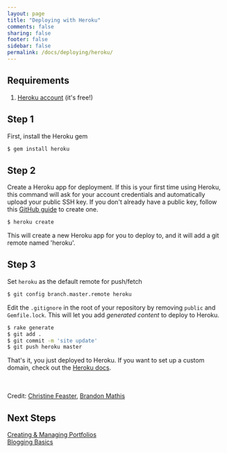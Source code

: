 ```yaml
---
layout: page
title: "Deploying with Heroku"
comments: false
sharing: false
footer: false
sidebar: false
permalink: /docs/deploying/heroku/
---
```

## Requirements 
1. [Heroku account](https://signup.heroku.com/identity) (it's free!)

## Step 1
First, install the Heroku gem

~~~bash
$ gem install heroku
~~~

## Step 2
Create a Heroku app for deployment. If this is your first time using Heroku, this command will ask for your account credentials and automatically upload your public SSH key. If you don't already have a public key, follow this [GitHub guide](https://help.github.com/articles/generating-ssh-keys/) to create one.

~~~bash
$ heroku create
~~~

This will create a new Heroku app for you to deploy to, and it will add a git remote named 'heroku'.

## Step 3
Set `heroku` as the default remote for push/fetch

~~~bash
$ git config branch.master.remote heroku
~~~

Edit the `.gitignore` in the root of your repository by removing `public` and `Gemfile.lock`. This will let you add *generated content* to deploy to Heroku.

~~~bash
$ rake generate
$ git add .
$ git commit -m 'site update'
$ git push heroku master
~~~

That's it, you just deployed to Heroku. If you want to set up a custom domain, check out the [Heroku docs](https://devcenter.heroku.com/articles/custom-domains).

<br><br>
Credit: [Christine Feaster](https://github.com/femmestem/), [Brandon Mathis](https://github.com/imathis/)

## Next Steps
[Creating & Managing Portfolios](/docs/portfolios-and-projects)  
[Blogging Basics](/docs/blogging/) 
